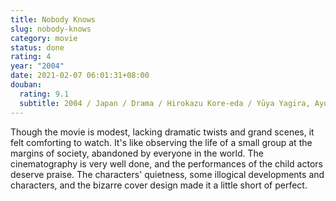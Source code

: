 ```yaml
---
title: Nobody Knows
slug: nobody-knows
category: movie
status: done
rating: 4
year: "2004"
date: 2021-02-07 06:01:31+08:00
douban:
  rating: 9.1
  subtitle: 2004 / Japan / Drama / Hirokazu Kore-eda / Yūya Yagira, Ayu Kitaura
---
```


Though the movie is modest, lacking dramatic twists and grand scenes, it felt comforting to watch. It's like observing the life of a small group at the margins of society, abandoned by everyone in the world. The cinematography is very well done, and the performances of the child actors deserve praise. The characters' quietness, some illogical developments and characters, and the bizarre cover design made it a little short of perfect.
